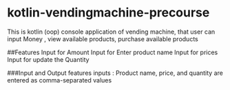 # kotlin-vendingmachine-precourse
This is kotlin (oop) console application of vending machine, that user can input Money , view available products, purchase available products 

##Features
Input for Amount
Input for Enter product name
Input for prices 
Input for update the Quantity


###Input and Output features
inputs : Product name, price, and quantity are entered as comma-separated values

